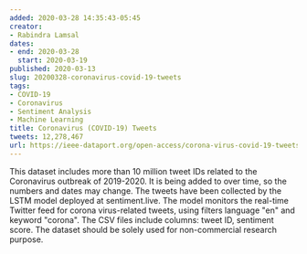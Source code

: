 ```yaml
---
added: 2020-03-28 14:35:43-05:45
creator:
- Rabindra Lamsal
dates:
- end: 2020-03-28
  start: 2020-03-19
published: 2020-03-13
slug: 20200328-coronavirus-covid-19-tweets
tags:
- COVID-19
- Coronavirus
- Sentiment Analysis
- Machine Learning
title: Coronavirus (COVID-19) Tweets
tweets: 12,278,467
url: https://ieee-dataport.org/open-access/corona-virus-covid-19-tweets-dataset
---
```


This dataset includes more than 10 million tweet IDs related to the Coronavirus outbreak of 2019-2020. It is being added to over time, so the  numbers and dates may change. The tweets have been collected by the  LSTM model deployed at sentiment.live. The model monitors the real-time Twitter feed for corona virus-related tweets, using filters language "en" and keyword "corona". The CSV files include columns: tweet ID,  sentiment score. The dataset should be solely used for non-commercial research purpose.
